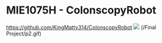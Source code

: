 # MIE1075H - ColonscopyRobot
https://github.com/KingMatty314/ColonscopyRobot
<img src="MIE1075H/blob/main/Final%20Project/p2.gif"/>
(/Final Project/p2.gif)
